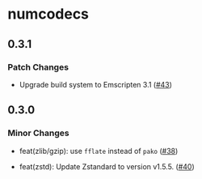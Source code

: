 # numcodecs

## 0.3.1

### Patch Changes

- Upgrade build system to Emscripten 3.1 ([#43](https://github.com/manzt/numcodecs.js/pull/43))

## 0.3.0

### Minor Changes

- feat(zlib/gzip): use `fflate` instead of `pako` ([#38](https://github.com/manzt/numcodecs.js/pull/38))

- feat(zstd): Update Zstandard to version v1.5.5. ([#40](https://github.com/manzt/numcodecs.js/pull/40))

